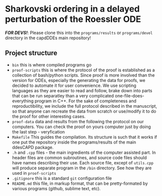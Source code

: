 Sharkovski ordering in a delayed perturbation of the Roessler ODE
=================================================================

***FOR DEVS!***: Please clone this into the ```programs/results```
or ```programs/devel``` directory in the capdDDEs main repository!


Project structure
-----------------

- ```bin```
  this is where compiled programs go
- ```proof-scripts```
  this is where the protocol of the proof is established
  as a collection of bash/python scripts.
  Since proof is more involved than the version for ODEs,
  especially the generating the data for proofs, we
  decided to automate it for user convenience. We use
  scripting languages as they are easier to read and follow,
  brake down into parts that can be run separatley
  than a very complicated one-file-does-everything program in C++.
  For the sake of completeness and reproductibility, we include
  the full protocol described in the manuscript, so that 
  anyone can recreate the data from scratch or use/modify it
  to do the proof for other interesting cases. 
- ```proof-data```
  data and results from the following the protocol on our 
  computers. You can check the proof on yours computer just
  by doing the last step - veryfication
- ```Makefile```
  This guides the compilation. Its structure is such
  that it works if one put the repository 
  inside the programs/results of the main ddesCAPD package. 
- ```.h``` and ```.cpp``` files - the main ingredients of 
  the computer assisted part. In header files are common 
  subroutines, and source code files should have names
  describing their use. Each source file, except of ```utils.cpp```
  will produce separate program in the ```/bin``` directory. 
  See how they are used in ```proof-scripts```
- ```.gitignore``` this is a standard ```git``` configuration 
  file
- ```README.md```
  this file, in markup format, that can be pretty-formated by
  various programs (github, sublime text, etc).
  


